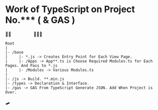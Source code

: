 # Work of TypeScript on Project No.*** ( & GAS )  
🏃💨&nbsp;&nbsp;&nbsp;&nbsp;&nbsp;&nbsp;&nbsp;&nbsp;&nbsp;&nbsp;&nbsp;&nbsp;&nbsp;&nbsp;&nbsp;&nbsp;&nbsp;&nbsp;🚶🚶🚶
```
Root
|
|- /base
|     |- *.js -> Creates Entry Point for Each View Page.
|     |- /Apps -> App**.ts is Choose Required Modules.ts for Each Pages. And Pass to *.js
|     |- /Modules -> Various Modules.ts
|
|- /js -> Build. **.min.js
|- /types -> Declaration & Interface.
|- /gas -> GAS From TypeScript Generate JSON. Add When Project is Over.
```
🛹
